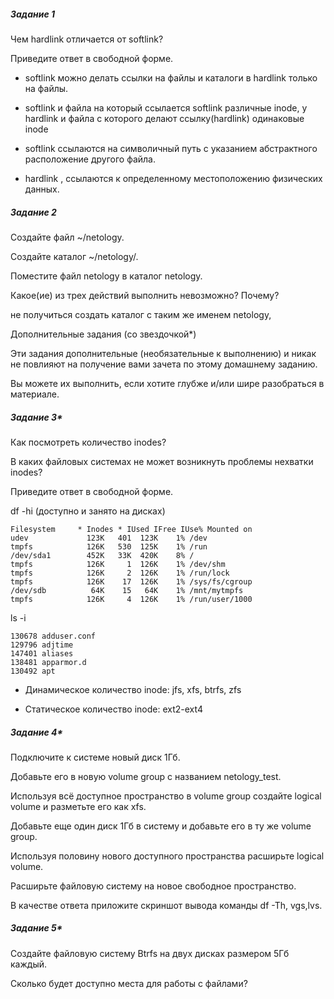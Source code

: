 <h5>Задание 1</h5>

Чем hardlink отличается от softlink?

Приведите ответ в свободной форме.

* softlink можно делать ссылки на файлы и каталоги в hardlink только на файлы.

* softlink и файла на который ссылается softlink различные inode, у hardlink и файла с которого делают ссылку(hardlink) одинаковые inode

* softlink ссылаются на символичный путь с указанием абстрактного расположение другого файла.

* hardlink , ссылаются к определенному местоположению физических данных.

<h5>Задание 2</h5>

Создайте файл ~/netology.

Создайте каталог ~/netology/.

Поместите файл netology в каталог netology.

Какое(ие) из трех действий выполнить невозможно? Почему?

не получиться создать каталог с таким же именем netology, 

Дополнительные задания (со звездочкой*)

Эти задания дополнительные (необязательные к выполнению) и никак не повлияют на получение вами зачета по этому домашнему заданию. 

Вы можете их выполнить, если хотите глубже и/или шире разобраться в материале.

<h5>Задание 3*</h5>

Как посмотреть количество inodes?

В каких файловых системах не может возникнуть проблемы нехватки inodes?

Приведите ответ в свободной форме.

df -hi (доступно и занято на дисках)

```
Filesystem     * Inodes * IUsed IFree IUse% Mounted on
udev             123K   401  123K    1% /dev
tmpfs            126K   530  125K    1% /run
/dev/sda1        452K   33K  420K    8% /
tmpfs            126K     1  126K    1% /dev/shm
tmpfs            126K     2  126K    1% /run/lock
tmpfs            126K    17  126K    1% /sys/fs/cgroup
/dev/sdb          64K    15   64K    1% /mnt/mytmpfs
tmpfs            126K     4  126K    1% /run/user/1000
```
ls -i 

```
130678 adduser.conf                          
129796 adjtime                              
147401 aliases                 
138481 apparmor.d                        
130492 apt
```

* Динамическое количество inode: jfs, xfs, btrfs, zfs

* Статическое количество inode: ext2-ext4


<h5>Задание 4*</h5>

Подключите к системе новый диск 1Гб.

Добавьте его в новую volume group с названием netology_test.

Используя всё доступное пространство в volume group создайте logical volume и разметьте его как xfs.

Добавьте еще один диск 1Гб в систему и добавьте его в ту же volume group.

Используя половину нового доступного пространства расширьте logical volume.

Расширьте файловую систему на новое свободное пространство.

В качестве ответа приложите скриншот вывода команды df -Th, vgs,lvs.

<h5>Задание 5*</h5>

Создайте файловую систему Btrfs на двух дисках размером 5Гб каждый.

Сколько будет доступно места для работы с файлами?